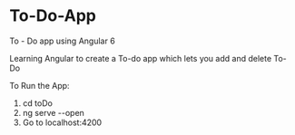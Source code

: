 # To-Do-App
To - Do app using Angular 6

Learning Angular to create a To-do app which lets you add and delete To-Do

To Run the App:   
1. cd toDo   
2. ng serve --open  
3. Go to localhost:4200
